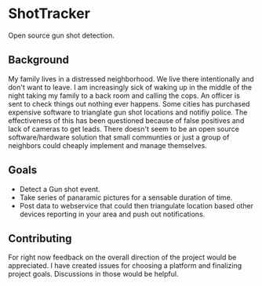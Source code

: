 ShotTracker
===========

Open source gun shot detection.

## Background

My family lives in a distressed neighborhood. We live there intentionally and don't want to leave. I am increasingly sick of waking up in the middle of the night taking my family to a back room and calling the cops. An officer is sent to check things out nothing ever happens. Some cities has purchased expensive software to trianglate gun shot locations and notifiy police. The effectiveness of this has been questioned because of false positives and lack of cameras to get leads. There doesn't seem to be an open source software/hardware solution that small communties or just a group of neighbors could cheaply implement and manage themselves.

## Goals

- Detect a Gun shot event.
- Take series of panaramic pictures for a sensable duration of time.
- Post data to webservice that could then triangulate location based other devices reporting in your area and push out notifications.

## Contributing

For right now feedback on the overall direction of the project would be appreciated. I have created issues for choosing a platform and finalizing project goals. Discussions in those would be helpful.
